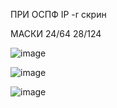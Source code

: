 

ПРИ ОСПФ IP -r скрин

МАСКИ 24/64 28/124



![image](https://github.com/vxsetup/vxdemo/assets/146210764/9c012adf-bb58-4abb-8e8d-0b9438cbf39c)


![image](https://github.com/vxsetup/vxdemo/assets/146210764/b4c414d8-8c86-4a60-b6a7-3f7ba9165394)



![image](https://github.com/vxsetup/vxdemo/assets/146210764/91880206-df6a-46db-b639-da448a67c214)
